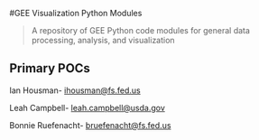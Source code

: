 #GEE Visualization Python Modules
> A repository of GEE Python code modules for general data processing, analysis, and visualization

## Primary POCs

Ian Housman- ihousman@fs.fed.us

Leah Campbell- leah.campbell@usda.gov

Bonnie Ruefenacht- bruefenacht@fs.fed.us
